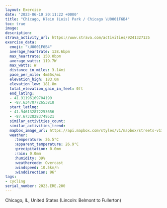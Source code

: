 ```yaml
---
layout: Exercise
date: '2023-06-10 20:11:22 +0000'
title: "Chicago, Klein (Lois) Park / Chicago \U0001F6B4"
toc: true
image:
description:
strava_activity_url: https://www.strava.com/activities/9241327125
exercise_data:
  emoji: "\U0001F6B4"
  average_heartrate: 138.6bpm
  max_heartrate: 150.0bpm
  average_watts: 119.7W
  max_watts: W
  distance_in_miles: 3.14mi
  pace_per_mile: 4m55s/mi
  elevation_high: 183.0m
  elevation_low: 181.8m
  total_elevation_gain_in_feet: 0ft
  end_latlng:
  - 41.91196169704199
  - -87.63470772653818
  start_latlng:
  - 41.946132872253656
  - -87.67328283749521
  similar_activities_count:
  similar_activities_trend:
  mapbox_image_url: https://api.mapbox.com/styles/v1/mapbox/streets-v11/static/path-5+787af2-1.0(ik__G%7CobvO%7CE%7DCpBkAjCeBfF_DfEoCpBsAd%40WRU%7CMoSnFqIxAcCbGeJxC%7DEjEqGbBuCdKaPxFwIt%40qAzFwIrEkHpC%7DDdCiEzAyBpAwBl%40%7B%40dRcZfBgCpAuB%60F%7BHrGiKzA%7DB%60%40i%40lCkEbAoALMRE%5ECjFC),pin-s-s+e5b22e(-87.67247,41.94501),pin-s-f+89ae00(-87.63486,41.91398999999999)/auto/800x800?access_token=pk.eyJ1Ijoiam9zaGJlY2ttYW4iLCJhIjoiY205eWR2aDd1MWZ6djJrbXc4a3M0bWZleiJ9.XiG9OWkNcZk2QzjJbxLB4A
  weather:
    :temperature: 26.5°C
    :apparent_temperature: 26.9°C
    :precipitation: 0.0mm
    :rain: 0.0mm
    :humidity: 39%
    :weathercode: Overcast
    :windspeed: 10.5km/h
    :winddirection: 96°
tags:
- cycling
serial_number: 2023.ERE.200
---
```

Chicago, IL, United States (Lincoln: Belmont to Fullerton)
